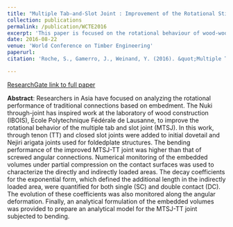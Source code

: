 ```yaml
---
title: "Multiple Tab-and-Slot Joint : Improvement of the Rotational Stiffness for the Connection of Thin Structural Wood Panels"
collection: publications
permalink: /publication/WCTE2016
excerpt: 'This paper is focused on the rotational behaviour of wood-wood connections for structural applications especially for origami shape studied at the laboratory for timber constructions IBOIS.'
date: 2016-08-22
venue: 'World Conference on Timber Engineering'
paperurl:
citation: 'Roche, S., Gamerro, J., Weinand, Y. (2016). &quot;Multiple Tab-and-Slot Joint: Improvement of the Rotational Stiffness for the Connection of Thin Structural Wood Panels.&quot; <i>World Conference on Timber Engineering</i>.'

---
```

[ResearchGate link to full paper](https://www.researchgate.net/publication/322486865_Multiple_Tab-and-Slot_Joint_Improvement_of_the_Rotational_Stiffness_for_the_Connection_of_Thin_Structural_Wood_Panels)

**Abstract**: Researchers in Asia have focused on analyzing the rotational performance of traditional connections based on embedment. The Nuki through-joint has inspired work at the laboratory of wood construction (IBOIS), Ecole Polytechnique Fédérale de Lausanne, to improve the rotational behavior of the multiple tab and slot joint (MTSJ). In this work, through tenon (TT) and closed slot joints were added to initial dovetail and Nejiri arigata joints used for foldedplate structures. The bending performance of the improved MTSJ-TT joint was higher than that of screwed angular connections. Numerical monitoring of the embedded volumes under partial compression on the contact surfaces was used to characterize the directly and indirectly loaded areas. The decay coefficients for the exponential form, which defined the additional length in the indirectly loaded area, were quantified for both single (SC) and double contact (DC). The evolution of these coefficients was also monitored along the angular deformation. Finally, an analytical formulation of the embedded volumes was provided to prepare an analytical model for the MTSJ-TT joint subjected to bending.
